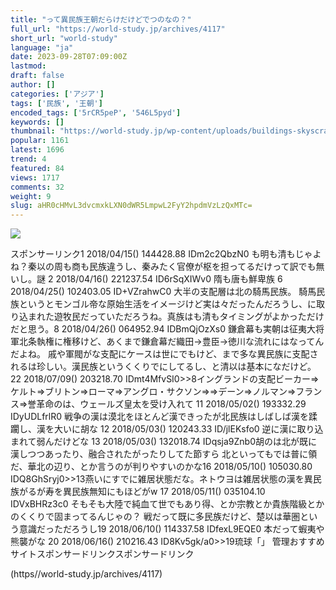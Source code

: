 ```yaml
---
title: "って異民族王朝だらけだけどでつのなの？"
full_url: "https://world-study.jp/archives/4117"
short_url: "world-study"
language: "ja"
date: 2023-09-28T07:09:00Z
lastmod: 
draft: false
author: []
categories: ['アジア']
tags: ['民族', '王朝']
encoded_tags: ['5rCR5peP', '546L5pyd']
keywords: []
thumbnail: "https://world-study.jp/wp-content/uploads/buildings-skyscrapers-city-5783557.jpg"
popular: 1161
latest: 1696
trend: 4
featured: 84
views: 1717
comments: 32
weight: 9
slug: aHR0cHMvL3dvcmxkLXN0dWR5LmpwL2FyY2hpdmVzLzQxMTc=
---
```


![](https://world-study.jp/wp-content/uploads/buildings-skyscrapers-city-5783557.jpg)

スポンサーリンク1 2018/04/15() 144428.88 IDm2c2QbzN0 も明も清もじゃよね？秦以の周も商も民族違うし、秦みたく官僚が枢を担ってるだけって訳でも無いし。謎 2 2018/04/16() 221237.54 ID6rSqXIWv0 隋も唐も鮮卑族 6 2018/04/25() 102403.05 ID+VZrahwC0 大半の支配層は北の騎馬民族。 騎馬民族というとモンゴル帝な原始生活をイメージけど実は々だったんだろうし、に取り込まれた遊牧民だっていただろうね。真族はも清もタイミングがよかっただけだと思う。8 2018/04/26() 064952.94 IDBmQjOzXs0 鎌倉幕も実朝は征夷大将軍北条執権に権移けど、あくまで鎌倉幕だ織田→豊臣→徳川な流れにはなってんだよね。 戚や軍閥がな支配にケースは世にでもけど、まで多な異民族に支配されるは珍しい。漢民族というくくりでにしてるし、と清以は基本になだけど。22 2018/07/09() 203218.70 IDmt4MfvSI0>>8イングランドの支配ビーカー⇒ケルト⇒ブリトン⇒ローマ⇒アングロ・サクソン⇒⇒デーン⇒ノルマン⇒フランス⇒誉革命のは、ウェールズ皇太を受け入れて 11 2018/05/02() 193332.29 IDyUDLfrlR0 戦争の漢は漠北をほとんど漢できったが北民族はしばしば漢を蹂躙し、漢を大いに胡な 12 2018/05/03() 120243.33 ID/jlEKsfo0 逆に漢に取り込まれて弱んだけどな 13 2018/05/03() 132018.74 IDqsja9Znb0胡のは北が既に漢しつつあったり、融合されたがったりしてた節すら 北といってもでは普に領だ、華北の辺り、とか言うのが判りやすいのかな16 2018/05/10() 105030.80 IDQ8GhSryj0>>13燕いにすでに雑居状態だな。ネトウヨは雑居状態の漢を異民族がるが寿を異民族無知にもほどがw 17 2018/05/11() 035104.10 IDVxBHRz3c0 そもそも大陸で純血て世でもあり得、とか宗教とか貴族階級とかのくくりで固まってるんじゃの？ 戦だって既に多民族だけど、楚以は華圏という意識だっただろうし19 2018/06/10() 114337.58 IDfexL9EQE0 本だって蝦夷や熊襲がな 20 2018/06/16() 210216.43 ID8Kv5gk/a0>>19琉球「」 管理おすすめサイトスポンサードリンクスポンサードリンク

(https//world-study.jp/archives/4117)
